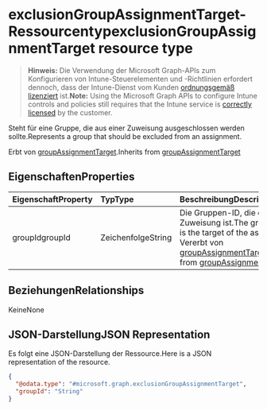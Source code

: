 # <a name="exclusiongroupassignmenttarget-resource-type"></a><span data-ttu-id="d25c6-101">exclusionGroupAssignmentTarget-Ressourcentyp</span><span class="sxs-lookup"><span data-stu-id="d25c6-101">exclusionGroupAssignmentTarget resource type</span></span>

> <span data-ttu-id="d25c6-102">**Hinweis:** Die Verwendung der Microsoft Graph-APIs zum Konfigurieren von Intune-Steuerelementen und -Richtlinien erfordert dennoch, dass der Intune-Dienst vom Kunden [ordnungsgemäß lizenziert](https://go.microsoft.com/fwlink/?linkid=839381) ist.</span><span class="sxs-lookup"><span data-stu-id="d25c6-102">**Note:** Using the Microsoft Graph APIs to configure Intune controls and policies still requires that the Intune service is [correctly licensed](https://go.microsoft.com/fwlink/?linkid=839381) by the customer.</span></span>

<span data-ttu-id="d25c6-103">Steht für eine Gruppe, die aus einer Zuweisung ausgeschlossen werden sollte.</span><span class="sxs-lookup"><span data-stu-id="d25c6-103">Represents a group that should be excluded from an assignment.</span></span>

<span data-ttu-id="d25c6-104">Erbt von [groupAssignmentTarget](../resources/intune_onboarding_groupassignmenttarget.md).</span><span class="sxs-lookup"><span data-stu-id="d25c6-104">Inherits from [groupAssignmentTarget](../resources/intune_onboarding_groupassignmenttarget.md)</span></span>

## <a name="properties"></a><span data-ttu-id="d25c6-105">Eigenschaften</span><span class="sxs-lookup"><span data-stu-id="d25c6-105">Properties</span></span>
|<span data-ttu-id="d25c6-106">Eigenschaft</span><span class="sxs-lookup"><span data-stu-id="d25c6-106">Property</span></span>|<span data-ttu-id="d25c6-107">Typ</span><span class="sxs-lookup"><span data-stu-id="d25c6-107">Type</span></span>|<span data-ttu-id="d25c6-108">Beschreibung</span><span class="sxs-lookup"><span data-stu-id="d25c6-108">Description</span></span>|
|:---|:---|:---|
|<span data-ttu-id="d25c6-109">groupId</span><span class="sxs-lookup"><span data-stu-id="d25c6-109">groupId</span></span>|<span data-ttu-id="d25c6-110">Zeichenfolge</span><span class="sxs-lookup"><span data-stu-id="d25c6-110">String</span></span>|<span data-ttu-id="d25c6-111">Die Gruppen-ID, die das Ziel der Zuweisung ist.</span><span class="sxs-lookup"><span data-stu-id="d25c6-111">The group Id that is the target of the assignment.</span></span> <span data-ttu-id="d25c6-112">Vererbt von [groupAssignmentTarget](../resources/intune_onboarding_groupassignmenttarget.md).</span><span class="sxs-lookup"><span data-stu-id="d25c6-112">Inherited from [groupAssignmentTarget](../resources/intune_onboarding_groupassignmenttarget.md)</span></span>|

## <a name="relationships"></a><span data-ttu-id="d25c6-113">Beziehungen</span><span class="sxs-lookup"><span data-stu-id="d25c6-113">Relationships</span></span>
<span data-ttu-id="d25c6-114">Keine</span><span class="sxs-lookup"><span data-stu-id="d25c6-114">None</span></span>
## <a name="json-representation"></a><span data-ttu-id="d25c6-115">JSON-Darstellung</span><span class="sxs-lookup"><span data-stu-id="d25c6-115">JSON Representation</span></span>
<span data-ttu-id="d25c6-116">Es folgt eine JSON-Darstellung der Ressource.</span><span class="sxs-lookup"><span data-stu-id="d25c6-116">Here is a JSON representation of the resource.</span></span>
<!-- {
  "blockType": "resource",
  "keyProperty": "id",
  "@odata.type": "microsoft.graph.exclusionGroupAssignmentTarget"
}
-->
``` json
{
  "@odata.type": "#microsoft.graph.exclusionGroupAssignmentTarget",
  "groupId": "String"
}
```



